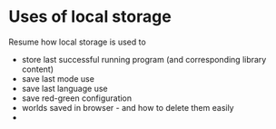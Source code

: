 # Uses of local storage

Resume how local storage is used to

* store last successful running program \(and corresponding library content\)
* save last mode use
* save last language use
* save red-green configuration
* worlds saved in browser - and how to delete them easily
* 


